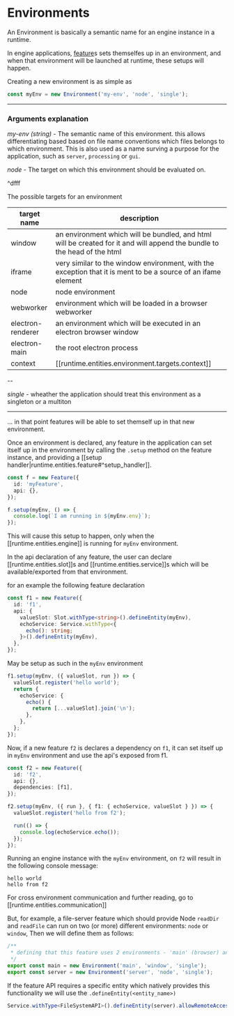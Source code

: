 # Environments

An Environment is basically a semantic name for an engine instance in a runtime.

In engine applications, [feature](/entities/feature.md)s sets themselfes up in an environment, and when that environment will be launched at runtime, these setups will happen.

Creating a new environment is as simple as

```ts
const myEnv = new Environment('my-env', 'node', 'single');
```

---

### Arguments explanation

_my-env (string)_ - The semantic name of this environment. this allows differentiating based based on file name conventions which files belongs to which environment.
This is also used as a name surving a purpose for the application, such as `server`, `processing` or `gui`.

_node_ - The target on which this environment should be evaluated on.

^dfff

The possible targets for an environment

| target name       | description                                                                                                              |
| ----------------- | ------------------------------------------------------------------------------------------------------------------------ |
| window            | an environment which will be bundled, and html will be created for it and will append the bundle to the head of the html |
| iframe            | very similar to the window environment, with the exception that it is ment to be a source of an ifame element            |
| node              | node environment                                                                                                         |
| webworker         | environment which will be loaded in a browser webworker                                                                  |
| electron-renderer | an environment which will be executed in an electron browser window                                                      |
| electron-main     | the root electron process                                                                                                |
| context           | [[runtime.entities.environment.targets.context]]                                                                         |

--

_single_ - wheather the application should treat this environment as a singleton or a multiton

---

... in that point features will be able to set themself up in that new environment.

Once an environment is declared, any feature in the application can set itself up in the environment by calling the `.setup` method on the feature instance, and providing a [[setup handler|runtime.entities.feature#^setup_handler]].

```ts
const f = new Feature({
  id: 'myFeature',
  api: {},
});

f.setup(myEnv, () => {
  console.log(`I am running in ${myEnv.env}`);
});
```

This will cause this setup to happen, only when the [[runtime.entities.engine]] is running for `myEnv` environment.

In the api declaration of any feature, the user can declare [[runtime.entities.slot]]s and [[runtime.entities.service]]s which will be available/exported from that environment.

for an example the following feature declaration

```ts
const f1 = new Feature({
  id: 'f1',
  api: {
    valueSlot: Slot.withType<string>().defineEntity(myEnv),
    echoService: Service.withType<{
      echo(): string;
    }>().defineEntity(myEnv),
  },
});
```

May be setup as such in the `myEnv` environment

```ts
f1.setup(myEnv, ({ valueSlot, run }) => {
  valueSlot.register('hello world');
  return {
    echoService: {
      echo() {
        return [...valueSlot].join('\n');
      },
    },
  };
});
```

Now, if a new feature `f2` is declares a dependency on `f1`, it can set itself up in `myEnv` environment and use the api's exposed from f1.

```ts
const f2 = new Feature({
  id: 'f2',
  api: {},
  dependencies: [f1],
});

f2.setup(myEnv, ({ run }, { f1: { echoService, valueSlot } }) => {
  valueSlot.register('hello from f2');

  run(() => {
    console.log(echoService.echo());
  });
});
```

Running an engine instance with the `myEnv` environment, on `f2` will result in the following console message:

```
hello world
hello from f2
```

For cross environment communication and further reading, go to [[runtime.entities.communication]]

But, for example, a file-server feature which should provide Node `readDir` and `readFile` can run on two (or more) different environments: `node` or `window`, Then we will define them as follows:

```typescript
/**
 * defining that this feature uses 2 environments - 'main' (browser) and LiveServer environment with the semantic name 'server'
 */
export const main = new Environment('main', 'window', 'single');
export const server = new Environment('server', 'node', 'single');
```

If the feature API requires a specific entity which natively provides this functionality we will use the `.defineEntity(<entity_name>)`

```typescript
Service.withType<FileSystemAPI>().defineEntity(server).allowRemoteAccess();
```
